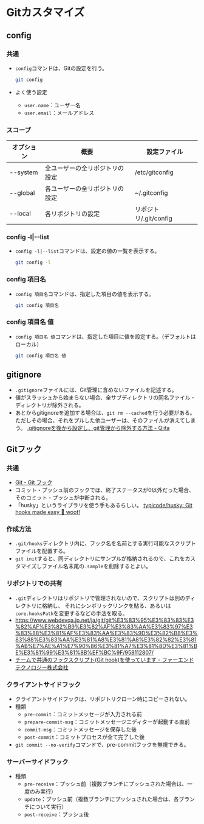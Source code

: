 # Gitカスタマイズ

## config

### 共通

- `config`コマンドは、Gitの設定を行う。

  ```bash
  git config
  ```

- よく使う設定
  - `user.name`：ユーザー名
  - `user.email`：メールアドレス

### スコープ

| オプション | 概要                           | 設定ファイル           |
| ---------- | ------------------------------ | ---------------------- |
| --system   | 全ユーザーの全リポジトリの設定 | /etc/gitconfig         |
| --global   | 各ユーザーの全リポジトリの設定 | ~/.gitconfig           |
| --local    | 各リポジトリの設定             | リポジトリ/.git/config |

### config -l|--list

- `config -l|--list`コマンドは、設定の値の一覧を表示する。

  ```bash
  git config -l
  ```

### config 項目名

- `config 項目名`コマンドは、指定した項目の値を表示する。

  ```bash
  git config 項目名
  ```

### config 項目名 値

- `config 項目名 値`コマンドは、指定した項目に値を設定する。（デフォルトはローカル）

  ```bash
  git config 項目名 値
  ```

## gitignore

- `.gitignore`ファイルには、Git管理に含めないファイルを記述する。
- 値がスラッシュから始まらない場合、全サブディレクトリの同名ファイル・ディレクトリが除外される。
- あとからgitignoreを追加する場合は、`git rm --cached`を行う必要がある。
  ただしその場合、それをプルした他ユーザーは、そのファイルが消えてしまう。
  [.gitignoreを後から設定し、git管理から除外する方法 - Qiita](https://qiita.com/yutosa3/items/25ab031c8061e8c9a4c4)

## Gitフック

### 共通

- [Git - Git フック](https://git-scm.com/book/ja/v2/Git-%E3%81%AE%E3%82%AB%E3%82%B9%E3%82%BF%E3%83%9E%E3%82%A4%E3%82%BA-Git-%E3%83%95%E3%83%83%E3%82%AF)
- コミット・プッシュ前のフックでは、終了ステータスが0以外だった場合、そのコミット・プッシュが中断される。
- 「husky」というライブラリを使う手もあるらしい。
  [typicode/husky: Git hooks made easy 🐶 woof!](https://github.com/typicode/husky)

### 作成方法

- `.git/hooks`ディレクトリ内に、フック名を名前とする実行可能なスクリプトファイルを配置する。
- `git init`すると、同ディレクトリにサンプルが格納されるので、これをカスタマイズしファイル名末尾の`.sample`を削除するとよい。

### リポジトリでの共有

- `.git`ディレクトリはリポジトリで管理されないので、スクリプトは別のディレクトリに格納し、
  それにシンボリックリンクを貼る、あるいは`core.hooksPath`を変更するなどの手法を取る。
- <https://www.webdevqa.jp.net/ja/git/git%E3%83%95%E3%83%83%E3%82%AF%E3%82%B9%E3%82%AF%E3%83%AA%E3%83%97%E3%83%88%E3%81%AF%E3%83%AA%E3%83%9D%E3%82%B8%E3%83%88%E3%83%AA%E3%81%A8%E3%81%A8%E3%82%82%E3%81%AB%E7%AE%A1%E7%90%86%E3%81%A7%E3%81%8D%E3%81%BE%E3%81%99%E3%81%8B%EF%BC%9F/958112807/>
- [チームで共通のフックスクリプト(Git hook)を使っています - ファーエンドテクノロジー株式会社](https://www.farend.co.jp/blog/2020/04/git-hook/)

### クライアントサイドフック

- クライアントサイドフックは、リポジトリクローン時にコピーされない。
- 種類
  - `pre-commit`：コミットメッセージが入力される前
  - `prepare-commit-msg`：コミットメッセージエディターが起動する直前
  - `commit-msg`：コミットメッセージを保存した後
  - `post-commit`：コミットプロセスが全て完了した後
- `git commit --no-verify`コマンドで、pre-commitフックを無視できる。

### サーバーサイドフック

- 種類
  - `pre-receive`：プッシュ前（複数ブランチにプッシュされた場合は、一度のみ実行）
  - `update`：プッシュ前（複数ブランチにプッシュされた場合は、各ブランチについて実行）
  - `post-receive`：プッシュ後

